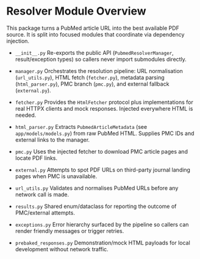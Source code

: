 # Resolver Module Overview

This package turns a PubMed article URL into the best available PDF source.
It is split into focused modules that coordinate via dependency injection.

- `__init__.py`
  Re-exports the public API (`PubmedResolverManager`, result/exception types)
  so callers never import submodules directly.

- `manager.py`
  Orchestrates the resolution pipeline: URL normalisation (`url_utils.py`),
  HTML fetch (`fetcher.py`), metadata parsing (`html_parser.py`), PMC branch
  (`pmc.py`), and external fallback (`external.py`).

- `fetcher.py`
  Provides the `HtmlFetcher` protocol plus implementations for real HTTPX
  clients and mock responses. Injected everywhere HTML is needed.

- `html_parser.py`
  Extracts `PubmedArticleMetadata` (see `app/models/models.py`) from raw
  PubMed HTML. Supplies PMC IDs and external links to the manager.

- `pmc.py`
  Uses the injected fetcher to download PMC article pages and locate PDF links.

- `external.py`
  Attempts to spot PDF URLs on third-party journal landing pages when PMC is
  unavailable.

- `url_utils.py`
  Validates and normalises PubMed URLs before any network call is made.

- `results.py`
  Shared enum/dataclass for reporting the outcome of PMC/external attempts.

- `exceptions.py`
  Error hierarchy surfaced by the pipeline so callers can render friendly
  messages or trigger retries.

- `prebaked_responses.py`
  Demonstration/mock HTML payloads for local development without network
  traffic.

